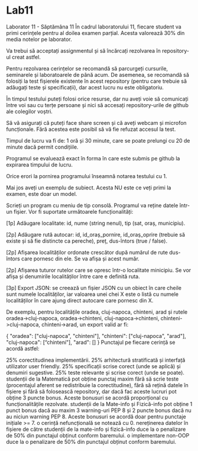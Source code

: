 # Lab11

Laborator 11 - Săptămâna 11
În cadrul laboratorului 11, fiecare student va primi cerințele pentru al doilea examen parțial. Acesta valorează 30% din media notelor pe laborator.

Va trebui să acceptați assignmentul și să încărcați rezolvarea în repository-ul creat astfel.

Pentru rezolvarea cerințelor se recomandă să parcurgeți cursurile, seminarele și laboratoarele de până acum. De asemenea, se recomandă să folosiți la test fișierele existente în acest repository (pentru care trebuie să adăugați teste și specificații), dar acest lucru nu este obligatoriu.

În timpul testului puteți folosi orice resurse, dar nu aveți voie să comunicați între voi sau cu terțe persoane și nici să accesați repository-urile de github ale colegilor voștri.

Să vă asigurați că puteți face share screen și că aveți webcam și microfon funcționale. Fără acestea este posibil să vă fie refuzat accesul la test.

Timpul de lucru va fi de: 1 oră și 30 minute, care se poate prelungi cu 20 de minute dacă permit condițiile.

Programul se evaluează exact în forma în care este submis pe github la expirarea timpului de lucru.

Orice erori la pornirea programului înseamnă notarea testului cu 1.

Mai jos aveți un exemplu de subiect. Acesta NU este ce veți primi la examen, este doar un model.

Scrieți un program cu meniu de tip consolă. Programul va reține datele într-un fișier. Vor fi suportate următoarele funcționalități:

[1p] Adăugare localitate: id, nume (string nenul), tip (sat, oraș, municipiu).

[2p] Adăugare rută autocar: id, id_oraș_pornire, id_oraș_oprire (trebuie să existe și să fie distincte ca pereche), preț, dus-întors (true / false).

[2p] Afișarea localităților ordonate crescător după numărul de rute dus-întors care pornesc din ele. Se va afișa și acest număr.

[2p] Afișarea tuturor rutelor care se opresc într-o localitate minicipiu. Se vor afișa și denumirile localităților între care e definită ruta.

[3p] Export JSON: se creează un fișier JSON cu un obiect în care cheile sunt numele localităților, iar valoarea unei chei X este o listă cu numele localităților în care ajung direct autocare care pornesc din X.

De exemplu, pentru localitățile oradea, cluj-napoca, chinteni, arad și rutele oradea->cluj-napoca, oradea->chinteni, cluj-napoca->chinteni, chinteni->cluj-napoca, chinteni->arad, un export valid ar fi:

{
     "oradea": ["cluj-napoca", "chinteni"],
     "chinteni": ["cluj-napoca", "arad"],
     "cluj-napoca": [“chinteni"],
     "arad": []
}
Punctajul pe fiecare cerință se acordă astfel:

25% corectitudinea implementării.
25% arhitectură stratificată și interfață utilizator user friendly.
25% specificații scrise corect (unde se aplică) și denumiri sugestive.
25% teste relevante și scrise corect (unde se poate).
studenții de la Matematică pot obține punctaj maxim fără să scrie teste (procentajul aferent se redistribuie la corectitudine), fără să rețină datele în fișiere și fără să folosească repository, dar dacă fac aceste lucruri pot obține 3 puncte bonus. Aceste bonusuri se acordă proporțional cu funcționalitățile rezolvate.
studenții de la Mate-info și Fizică-info pot obține 1 punct bonus dacă au maxim 3 warning-uri PEP 8 și 2 puncte bonus dacă nu au niciun warning PEP 8. Aceste bonusuri se acordă doar pentru punctaje inițiale >= 7.
o cerință nefuncțională se notează cu 0.
nereținerea datelor în fișiere de către studenții de la mate-info și fizică-info duce la o penalizare de 50% din punctajul obținut conform baremului.
o implementare non-OOP duce la o penalizare de 50% din punctajul obținut conform baremului.
